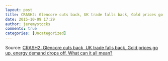 ```yaml
---
layout: post
title: CRASH2: Glencore cuts back, UK trade falls back, Gold prices go up, energy demand drops off. What can it all mean?
date: 2015-10-09 17:29
author: jeremystocks
comments: true
categories: [Uncategorized]
---
```

Source: <a href="https://hat4uk.wordpress.com/2015/10/09/crash2-glencore-cuts-back-uk-trade-falls-back-gold-prices-go-up-energy-demand-drops-off-what-can-it-all-mean/">CRASH2: Glencore cuts back, UK trade falls back, Gold prices go up, energy demand drops off. What can it all mean?</a>
